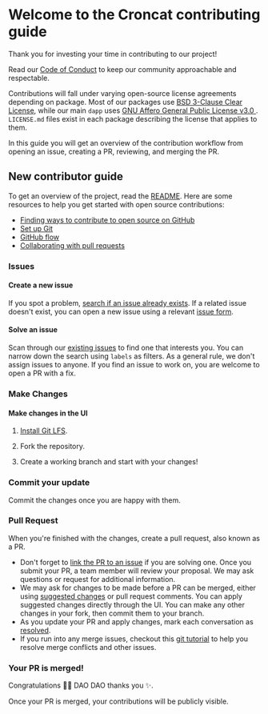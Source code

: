 # Welcome to the Croncat contributing guide <!-- omit in toc -->

Thank you for investing your time in contributing to our project!

Read our [Code of Conduct](./CODE_OF_CONDUCT.md) to keep our community
approachable and respectable.

Contributions will fall under varying open-source license agreements depending
on package. Most of our packages use [BSD 3-Clause Clear
License](https://choosealicense.com/licenses/bsd-3-clause-clear), while our main
`dapp` uses [GNU Affero General Public License v3.0
](https://choosealicense.com/licenses/agpl-3.0). `LICENSE.md` files exist in
each package describing the license that applies to them.

In this guide you will get an overview of the contribution workflow from opening
an issue, creating a PR, reviewing, and merging the PR.

## New contributor guide

To get an overview of the project, read the [README](README.md). Here are some
resources to help you get started with open source contributions:

- [Finding ways to contribute to open source on
  GitHub](https://docs.github.com/en/get-started/exploring-projects-on-github/finding-ways-to-contribute-to-open-source-on-github)
- [Set up Git](https://docs.github.com/en/get-started/quickstart/set-up-git)
- [GitHub flow](https://docs.github.com/en/get-started/quickstart/github-flow)
- [Collaborating with pull
  requests](https://docs.github.com/en/github/collaborating-with-pull-requests)

### Issues

#### Create a new issue

If you spot a problem, [search if an issue already
exists](https://docs.github.com/en/github/searching-for-information-on-github/searching-on-github/searching-issues-and-pull-requests#search-by-the-title-body-or-comments).
If a related issue doesn't exist, you can open a new issue using a relevant
[issue form](https://github.com/DA0-DA0/dao-ui/issues/new/choose).

#### Solve an issue

Scan through our [existing issues](https://github.com/DA0-DA0/dao-ui/issues) to
find one that interests you. You can narrow down the search using `labels` as
filters. As a general rule, we don't assign issues to anyone. If you find an
issue to work on, you are welcome to open a PR with a fix.

### Make Changes

#### Make changes in the UI

1. [Install Git
   LFS](https://docs.github.com/en/github/managing-large-files/versioning-large-files/installing-git-large-file-storage).

2. Fork the repository.

3. Create a working branch and start with your changes!

### Commit your update

Commit the changes once you are happy with them.

### Pull Request

When you're finished with the changes, create a pull request, also known as a
PR.

- Don't forget to [link the PR to an
  issue](https://docs.github.com/en/issues/tracking-your-work-with-issues/linking-a-pull-request-to-an-issue)
  if you are solving one. Once you submit your PR, a team member will review
  your proposal. We may ask questions or request for additional information.
- We may ask for changes to be made before a PR can be merged, either using
  [suggested
  changes](https://docs.github.com/en/github/collaborating-with-issues-and-pull-requests/incorporating-feedback-in-your-pull-request)
  or pull request comments. You can apply suggested changes directly through the
  UI. You can make any other changes in your fork, then commit them to your
  branch.
- As you update your PR and apply changes, mark each conversation as
  [resolved](https://docs.github.com/en/github/collaborating-with-issues-and-pull-requests/commenting-on-a-pull-request#resolving-conversations).
- If you run into any merge issues, checkout this [git
  tutorial](https://lab.github.com/githubtraining/managing-merge-conflicts) to
  help you resolve merge conflicts and other issues.

### Your PR is merged!

Congratulations :tada::tada: DAO DAO thanks you :sparkles:.

Once your PR is merged, your contributions will be publicly visible.
